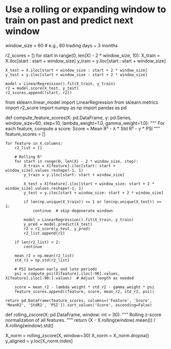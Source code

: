 # Use a rolling or expanding window to train on past and predict next window
window_size = 60  # e.g., 60 trading days ~ 3 months

r2_scores = []
for start in range(0, len(X) - 2 * window_size, 10):
    X_train = X.iloc[start : start + window_size]
    y_train = y.iloc[start : start + window_size]
    
    X_test = X.iloc[start + window_size : start + 2 * window_size]
    y_test = y.iloc[start + window_size : start + 2 * window_size]
    
    model = LinearRegression().fit(X_train, y_train)
    r2 = model.score(X_test, y_test)
    r2_scores.append((start, r2))





 from sklearn.linear_model import LinearRegression
from sklearn.metrics import r2_score
import numpy as np
import pandas as pd

def compute_feature_scores(X: pd.DataFrame, y: pd.Series, window_size=60, step=10, lambda_weight=1.0, gamma_weight=1.0):
    """
    For each feature, compute a score:
    Score = Mean R² - λ * Std R² - γ * PSI
    """
    feature_scores = []

    for feature in X.columns:
        r2_list = []

        # Rolling R²
        for start in range(0, len(X) - 2 * window_size, step):
            X_train = X[feature].iloc[start: start + window_size].values.reshape(-1, 1)
            y_train = y.iloc[start: start + window_size]

            X_test = X[feature].iloc[start + window_size: start + 2 * window_size].values.reshape(-1, 1)
            y_test = y.iloc[start + window_size: start + 2 * window_size]

            if len(np.unique(X_train)) <= 1 or len(np.unique(X_test)) <= 1:
                continue  # skip degenerate windows

            model = LinearRegression().fit(X_train, y_train)
            y_pred = model.predict(X_test)
            r2 = r2_score(y_test, y_pred)
            r2_list.append(r2)

        if len(r2_list) < 2:
            continue

        mean_r2 = np.mean(r2_list)
        std_r2 = np.std(r2_list)

        # PSI between early and late periods
        psi = compute_psi(X[feature].iloc[:90].values, X[feature].iloc[-90:].values)  # Adjust length as needed

        score = mean_r2 - lambda_weight * std_r2 - gamma_weight * psi
        feature_scores.append((feature, score, mean_r2, std_r2, psi))

    return pd.DataFrame(feature_scores, columns=['Feature', 'Score', 'MeanR2', 'StdR2', 'PSI']).sort_values('Score', ascending=False)






 def rolling_zscore(X: pd.DataFrame, window: int = 30):
    """
    Rolling z-score normalization of all features.
    """
    return (X - X.rolling(window).mean()) / X.rolling(window).std()

X_norm = rolling_zscore(X, window=30)
X_norm = X_norm.dropna()
y_aligned = y.loc[X_norm.index]





    
